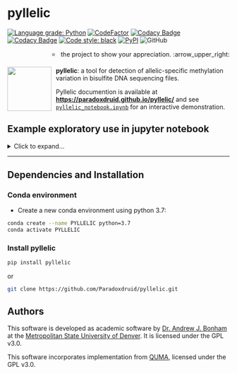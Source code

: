 # pyllelic

[![Language grade: Python](https://img.shields.io/lgtm/grade/python/g/Paradoxdruid/pyllelic.svg?logo=lgtm&logoWidth=18)](https://lgtm.com/projects/g/Paradoxdruid/pyllelic/context:python)  [![CodeFactor](https://www.codefactor.io/repository/github/paradoxdruid/pyllelic/badge)](https://www.codefactor.io/repository/github/paradoxdruid/pyllelic)  [![Codacy Badge](https://app.codacy.com/project/badge/Grade/c8c86fe25a644cb69b8b6e789ca1c18f)](https://www.codacy.com/gh/Paradoxdruid/pyllelic/dashboard?utm_source=github.com&amp;utm_medium=referral&amp;utm_content=Paradoxdruid/pyllelic&amp;utm_campaign=Badge_Grade)  [![Codacy Badge](https://app.codacy.com/project/badge/Coverage/c8c86fe25a644cb69b8b6e789ca1c18f)](https://www.codacy.com/gh/Paradoxdruid/pyllelic/dashboard)  [![Code style: black](https://img.shields.io/badge/code%20style-black-000000.svg)](https://github.com/ambv/black)  [![PyPI](https://img.shields.io/pypi/v/pyllelic?color=success)](https://pypi.org/project/pyllelic/) ![GitHub](https://img.shields.io/github/license/Paradoxdruid/fealden)

<p align="right">
  ⭐ &nbsp;&nbsp;the project to show your appreciation. :arrow_upper_right:
</p>

<img src="./assets/pyllelic_logo.png" width="100" height="100" style="float: left; margin-right: 10px;">

**pyllelic**: a tool for detection of allelic-specific methylation variation in bisulfite DNA sequencing files.

Pyllelic documention is available at **<https://paradoxdruid.github.io/pyllelic/>** and see [`pyllelic_notebook.ipynb`](https://github.com/Paradoxdruid/pyllelic/blob/master/pyllelic_notebook.md) for an interactive demonstration.

## Example exploratory use in jupyter notebook

<details>
<summary>Click to expand...</summary>

```python
    import pyllelic

    pyllelic.set_up_env_variables(  # Specify file and directory locations
        base_path="/Users/abonham/documents/test_allelic/",
        prom_file="TERT-promoter-genomic-sequence.txt",
        prom_start="1293000",
        prom_end="1296000",
        chrom="5",
    )

    files_set = pyllelic.make_list_of_bam_files()  # finds bam files

    # Run pyllelic; make take some time depending on number of bam files
    data = pyllelic.GenomicPositionData(config=pyllelic.config, files_set=files_set)

    positions = data.positions

    cell_types = data.cell_types

    means_df = data.means

    modes_df = data.modes
    
    diff_df = data.diffs

    individual_data = data.individual_data

    data.save() # save methylation results
    
    data.write_means_modes_diffs(filename="output.xlsx")  # write output data to excel files

    data.histogram("CELL_LINE", "POSITION")  # visualize data for a point

    data.quma_results["CELL_LINE"]  # see summary data for a cell line
```

</details>

----------------------------------

## Dependencies and Installation

### Conda environment

* Create a new conda environment using python 3.7:

```bash
conda create --name PYLLELIC python=3.7
conda activate PYLLELIC
```

### Install pyllelic

```bash
pip install pyllelic
```

or

```bash
git clone https://github.com/Paradoxdruid/pyllelic.git
```

## Authors

This software is developed as academic software by [Dr. Andrew J. Bonham](https://github.com/Paradoxdruid) at the [Metropolitan State University of Denver](https://www.msudenver.edu). It is licensed under the GPL v3.0.

This software incorporates implementation from [QUMA](http://quma.cdb.riken.jp), licensed under the GPL v3.0.
